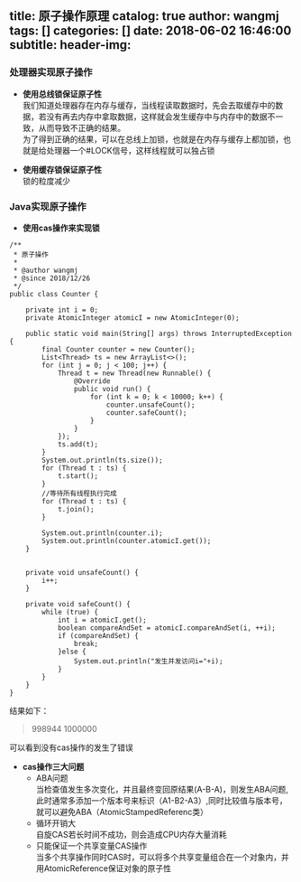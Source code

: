 title: 原子操作原理
catalog: true
author: wangmj
tags: []
categories: []
date: 2018-06-02 16:46:00
subtitle:
header-img:
---
### 处理器实现原子操作
- **使用总线锁保证原子性**  
我们知道处理器存在内存与缓存，当线程读取数据时，先会去取缓存中的数据，若没有再去内存中拿取数据，这样就会发生缓存中与内存中的数据不一致，从而导致不正确的结果。  
为了得到正确的结果，可以在总线上加锁，也就是在内存与缓存上都加锁，也就是给处理器一个#LOCK信号，这样线程就可以独占锁

- **使用缓存锁保证原子性**  
锁的粒度减少

### Java实现原子操作
- **使用cas操作来实现锁**  

```
/**
 * 原子操作
 *
 * @author wangmj
 * @since 2018/12/26
 */
public class Counter {

    private int i = 0;
    private AtomicInteger atomicI = new AtomicInteger(0);

    public static void main(String[] args) throws InterruptedException {
        final Counter counter = new Counter();
        List<Thread> ts = new ArrayList<>();
        for (int j = 0; j < 100; j++) {
            Thread t = new Thread(new Runnable() {
                @Override
                public void run() {
                    for (int k = 0; k < 10000; k++) {
                        counter.unsafeCount();
                        counter.safeCount();
                    }
                }
            });
            ts.add(t);
        }
        System.out.println(ts.size());
        for (Thread t : ts) {
            t.start();
        }
        //等待所有线程执行完成
        for (Thread t : ts) {
            t.join();
        }

        System.out.println(counter.i);
        System.out.println(counter.atomicI.get());
    }


    private void unsafeCount() {
        i++;
    }

    private void safeCount() {
        while (true) {
            int i = atomicI.get();
            boolean compareAndSet = atomicI.compareAndSet(i, ++i);
            if (compareAndSet) {
                break;
            }else {
                System.out.println("发生并发访问i="+i);
            }
        }
    }
}

```
结果如下：
> 998944
1000000
>

可以看到没有cas操作的发生了错误

- **cas操作三大问题**
    - ABA问题  
    当检查值发生多次变化，并且最终变回原结果(A-B-A)，则发生ABA问题,此时通常多添加一个版本号来标识（A1-B2-A3）,同时比较值与版本号，就可以避免ABA（AtomicStampedReferenc类）
    - 循环开销大  
    自旋CAS若长时间不成功，则会造成CPU内存大量消耗
    - 只能保证一个共享变量CAS操作  
    当多个共享操作同时CAS时，可以将多个共享变量组合在一个对象内，并用AtomicReference保证对象的原子性
